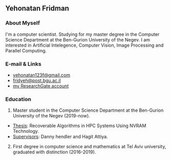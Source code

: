 ## Yehonatan Fridman

### About Myself
I'm a computer scientist. Studying for my master degree in the Computer Science Department at the Ben-Gurion University of the Negev.
I am interested in Artificial Intelegence, Computer Vision, Image Processing and Parallel Computing.

### E-mail & Links

* yehonatan123f@gmail.com
* fridyeh@post.bgu.ac.il
* [my ResearchGate account](https://www.researchgate.net/profile/Yehonatan_Fridman)



### Education
1) Master student in the Computer Science Department at the Ben-Gurion University of the Negev (2019-now).
  * <ins>Thesis</ins>: Recoverable Algorithms in HPC Systems Using NVRAM Technology.
  * <ins>Supervisors</ins>: Danny hendler and Hagit Attiya.
2) First degree in computer science and mathematics at Tel Aviv university, graduated with distinction (2016-2019).
